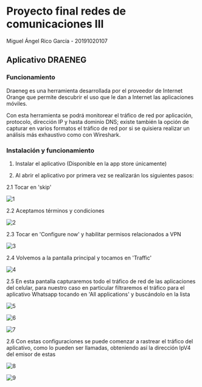 # Proyecto final redes de comunicaciones III

Miguel Ángel Rico García - 20191020107

## Aplicativo DRAENEG

### Funcionamiento

Draeneg es una herramienta desarrollada por el proveedor de Internet Orange que permite descubrir el uso que le dan a Internet las aplicaciones móviles.

Con esta herramienta se podrá monitorear el tráfico de red por aplicación, protocolo, dirección IP y hasta dominio DNS; existe también la opción de capturar en varios formatos el tráfico de red por si se quisiera realizar un análisis más exhaustivo como con Wireshark.

### Instalación y funcionamiento

1. Instalar el aplicativo (Disponible en la app store únicamente)

2. Al abrir el aplicativo por primera vez se realizarán los siguientes pasos:

2.1 Tocar en 'skip'

![1](./src/assets/draeneg/1.jpg)

2.2 Aceptamos términos y condiciones

![2](./src/assets/draeneg/2.jpg)

2.3 Tocar en 'Configure now' y habilitar permisos relacionados a VPN

![3](./src/assets/draeneg/3.jpg)

2.4 Volvemos a la pantalla principal y tocamos en 'Traffic'

![4](./src/assets/draeneg/4.jpg)

2.5 En esta pantalla capturaremos todo el tráfico de red de las aplicaciones del celular, para nuestro caso en particular filtraremos el tráfico para el aplicativo Whatsapp tocando en 'All applications' y buscándolo en la lista

![5](./src/assets/draeneg/5.jpg)

![6](./src/assets/draeneg/6.jpg)

![7](./src/assets/draeneg/7.jpg)

2.6 Con estas configuraciones se puede comenzar a rastrear el tráfico del aplicativo, como lo pueden ser llamadas, obteniendo así la dirección IpV4 del emisor de estas

![8](./src/assets/draeneg/8.jpg)

![9](./src/assets/draeneg/9.jpg)